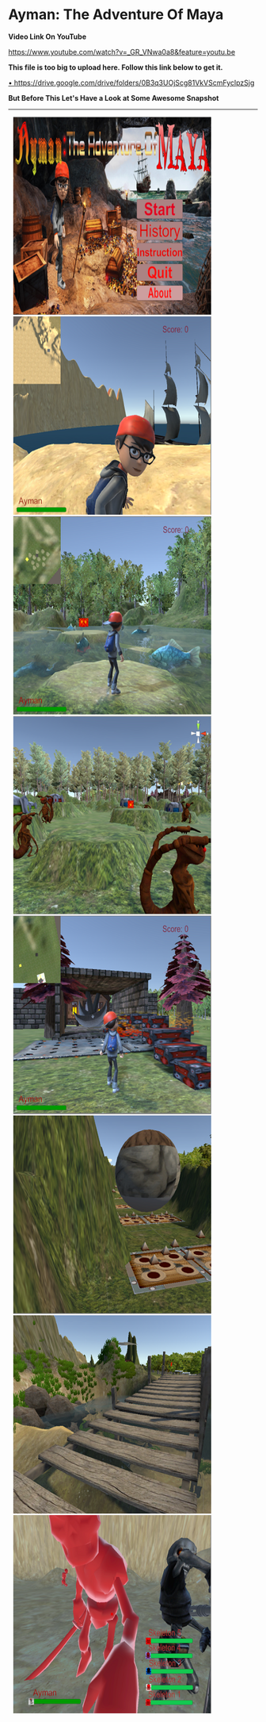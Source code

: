# Ayman: The Adventure Of Maya
<b>Video Link On YouTube</b>
<p><a href="https://www.youtube.com/watch?v=_GR_VNwa0a8&feature=youtu.be">https://www.youtube.com/watch?v=_GR_VNwa0a8&feature=youtu.be</a></p>
<b> This file is too big to upload here. Follow this link below to get it. </b>
<p><a href="https://drive.google.com/drive/folders/0B3q3UOjScg81VkVScmFyclpzSjg">•	https://drive.google.com/drive/folders/0B3q3UOjScg81VkVScmFyclpzSjg</a></p>
<b>But Before This Let's Have a Look at Some Awesome Snapshot </b>
<hr>
<body>
<div style="float:left" >
    <img height="400" width="400" src="images/Screenshot_1.png" hspace="10">
    <img height="400" width="400" src="images/Screenshot_2.png" hspace="10">
    <img height="400" width="400" src="images/Screenshot_3.png" hspace="10">
    <img height="400" width="400" src="images/Screenshot_4.png" hspace="10">
    <img height="400" width="400" src="images/Screenshot_5.png" hspace="10">
    <img height="400" width="400" src="images/Screenshot_6.png" hspace="10">
    <img height="400" width="400" src="images/Screenshot_7.png" hspace="10">
    <img height="400" width="400" src="images/Screenshot_9.png" hspace="10">
</div>  
</body>
